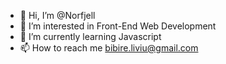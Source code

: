 - 👋 Hi, I’m @Norfjell
- 👀 I’m interested in Front-End Web Development
- 🌱 I’m currently learning Javascript
- 📫 How to reach me bibire.liviu@gmail.com

<!---
Norfjell/Norfjell is a ✨ special ✨ repository because its `README.md` (this file) appears on your GitHub profile.
You can click the Preview link to take a look at your changes.
--->
